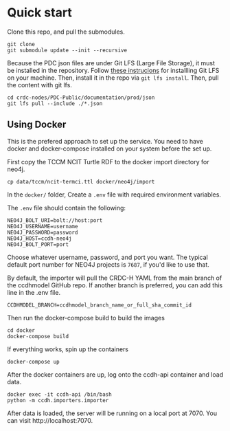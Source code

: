 # Quick start

Clone this repo, and pull the submodules. 

```shell
git clone 
git submodule update --init --recursive
```

Because the PDC json files are under Git LFS (Large File Storage), it must be installed in the repository. Follow [these instrucions](https://git-lfs.github.com/) for installling Git LFS on your machine. Then, install it in the repo via `git lfs install`. Then, pull the content with git lfs.

```shell
cd crdc-nodes/PDC-Public/documentation/prod/json
git lfs pull --include ./*.json
```

## Using Docker

This is the prefered approach to set up the service. You need to have
docker and docker-compose installed on your system before the set up. 

First copy the TCCM NCIT Turtle RDF to the docker import directory for neo4j. 

```shell
cp data/tccm/ncit-termci.ttl docker/neo4j/import
```

In the `docker/` folder, Create a `.env` file with required environment variables.

The `.env` file should contain the following:

```
NEO4J_BOLT_URI=bolt://host:port
NEO4J_USERNAME=username
NEO4J_PASSWORD=password
NEO4J_HOST=ccdh-neo4j
NEO4J_BOLT_PORT=port
```

Choose whatever username, password, and port you want. The typical default port number for NEO4J projects is `7687`, if you'd like to use that.

By default, the importer will pull the CRDC-H YAML from the main branch of the ccdhmodel GitHub repo. 
If another branch is preferred, you can add this line in the .env file.

```shell
CCDHMODEL_BRANCH=ccdhmodel_branch_name_or_full_sha_commit_id
```

Then run the docker-compose build to build the images

```shell
cd docker
docker-compose build
```

If everything works, spin up the containers

```shell
docker-compose up
```

After the docker containers are up, log onto the ccdh-api container and
load data. 

```shell
docker exec -it ccdh-api /bin/bash
python -m ccdh.importers.importer
```

After data is loaded, the server will be running on a local port at 7070. You can visit
http://localhost:7070. 
